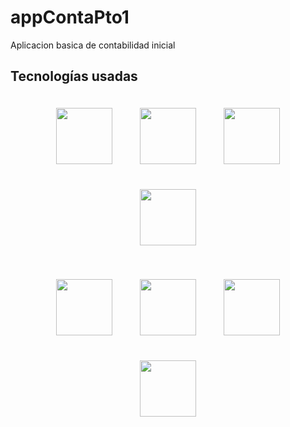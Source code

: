 # appContaPto1
Aplicacion basica de contabilidad inicial

## Tecnologías usadas

<p align="center">
  <!-- Primera fila -->
  <img src="https://cdn.jsdelivr.net/gh/devicons/devicon/icons/nodejs/nodejs-original.svg" width="90" height="90" style="margin: 20px;"/>
  <img src="https://cdn.jsdelivr.net/gh/devicons/devicon/icons/express/express-original.svg" width="90" height="90" style="margin: 20px;"/>
  <img src="https://cdn.jsdelivr.net/gh/devicons/devicon/icons/prisma/prisma-original.svg" width="90" height="90" style="margin: 20px;"/>
  <img src="https://cdn.jsdelivr.net/gh/devicons/devicon/icons/postgresql/postgresql-original.svg" width="90" height="90" style="margin: 20px;"/>
</p>

<p align="center">
  <!-- Segunda fila -->
  <img src="https://cdn.jsdelivr.net/gh/devicons/devicon/icons/docker/docker-original.svg" width="90" height="90" style="margin: 20px;"/>
  <img src="https://cdn.jsdelivr.net/gh/devicons/devicon/icons/react/react-original.svg" width="90" height="90" style="margin: 20px;"/>
  <img src="https://cdn.jsdelivr.net/gh/devicons/devicon/icons/javascript/javascript-original.svg" width="90" height="90" style="margin: 20px;"/>
  <img src="https://www.vectorlogo.zone/logos/tailwindcss/tailwindcss-icon.svg" width="90" height="90" style="margin: 20px;"/>
</p>
